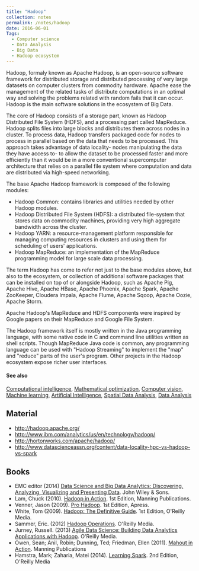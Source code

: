 ```yaml
---
title: "Hadoop"
collection: notes
permalink: /notes/hadoop
date: 2016-06-01
Tags:
  - Computer science
  - Data Analysis
  - Big Data
  - Hadoop ecosystem
---
```


Hadoop, formaly known as Apache Hadoop, is an open-source software framework for distributed storage and distributed processing of very large datasets on computer clusters from commodity hardware. Apache ease the management of the related tasks of distribute computations in an optimal way and solving the problems related with random fails that it can occur. Hadoop is the main software solutions in the ecosystem of Big Data.

The core of Hadoop consists of a storage part, known as Hadoop Distributed File System (HDFS), and a processing part called MapReduce. Hadoop splits files into large blocks and distributes them across nodes in a cluster. To process data, Hadoop transfers packaged code for nodes to process in parallel based on the data that needs to be processed. This approach takes advantage of data locality- nodes manipulating the data they have access to- to allow the dataset to be processed faster and more efficiently than it would be in a more conventional supercomputer architecture that relies on a parallel file system where computation and data are distributed via high-speed networking.

The base Apache Hadoop framework is composed of the following modules:
* Hadoop Common: contains libraries and utilities needed by other Hadoop modules.
* Hadoop Distributed File System (HDFS): a distributed file-system that stores data on commodity machines, providing very high aggregate bandwidth across the cluster.
* Hadoop YARN: a resource-management platform responsible for managing computing resources in clusters and using them for scheduling of users' applications.
* Hadoop MapReduce: an implementation of the MapReduce programming model for large scale data processing.

The term Hadoop has come to refer not just to the base modules above, but also to the ecosystem, or collection of additional software packages that can be installed on top of or alongside Hadoop, such as Apache Pig, Apache Hive, Apache HBase, Apache Phoenix, Apache Spark, Apache ZooKeeper, Cloudera Impala, Apache Flume, Apache Sqoop, Apache Oozie, Apache Storm.

Apache Hadoop's MapReduce and HDFS components were inspired by Google papers on their MapReduce and Google File System.

The Hadoop framework itself is mostly written in the Java programming language, with some native code in C and command line utilities written as shell scripts. Though MapReduce Java code is common, any programming language can be used with "Hadoop Streaming" to implement the "map" and "reduce" parts of the user's program. Other projects in the Hadoop ecosystem expose richer user interfaces.


#### See also
[Computational intelligence](/notes/computational_intelligence), [Mathematical optimization](/notes/mathematical_optimization), [Computer vision](/notes/computer_vision), [Machine learning](/notes/machine_learning), [Artificial Intelligence](/notes/artificial_intelligence), [Spatial Data Analysis](/notes/spatial_data_analysis), [Data Analysis](/notes/data_analysis)


## Material
* http://hadoop.apache.org/
* http://www.ibm.com/analytics/us/en/technology/hadoop/
* http://hortonworks.com/apache/hadoop/
* http://www.datascienceassn.org/content/data-locality-hpc-vs-hadoop-vs-spark




## Books
* EMC editor (2014) [Data Science and Big Data Analytics: Discovering, Analyzing, Visualizing and Presenting Data](https://www.goodreads.com/book/show/22263956-data-science-and-big-data-analytics). John Wiley & Sons.
* Lam, Chuck (2010). [Hadoop in Action](https://www.goodreads.com/book/show/7284874-hadoop-in-action). 1st Edition, Manning Publications.
* Venner, Jason (2009). [Pro Hadoop](https://www.goodreads.com/book/show/6863676-pro-hadoop). 1st Edition, Apress.
* White, Tom (2009). [Hadoop: The Definitive Guide](https://www.goodreads.com/book/show/6308439-hadoop). 1st Edition, O'Reilly Media.
* Sammer, Eric. (2012) [Hadoop Operations](https://www.goodreads.com/book/show/15744029-hadoop-operations). O'Reilly Media.
* Jurney, Russell. (2013) [Agile Data Science: Building Data Analytics Applications with Hadoop](https://www.goodreads.com/book/show/15815177-agile-data-science). O'Reilly Media.
* Owen, Sean; Anil, Robin; Dunning, Ted; Friedman, Ellen (2011). [Mahout in Action](https://www.goodreads.com/book/show/9546513-mahout-in-action). Manning Publications
* Hamstra, Mark; Zaharia, Matei (2014). [Learning Spark](https://www.goodreads.com/book/show/17318146-learning-spark). 2nd Edition, O'Reilly Media


